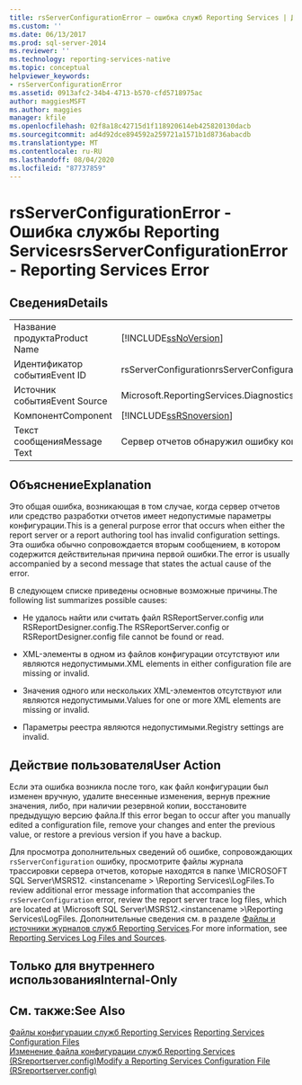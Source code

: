 ```yaml
---
title: rsServerConfigurationError — ошибка служб Reporting Services | Документы Майкрософт
ms.custom: ''
ms.date: 06/13/2017
ms.prod: sql-server-2014
ms.reviewer: ''
ms.technology: reporting-services-native
ms.topic: conceptual
helpviewer_keywords:
- rsServerConfigurationError
ms.assetid: 0913afc2-34b4-4713-b570-cfd5718975ac
author: maggiesMSFT
ms.author: maggies
manager: kfile
ms.openlocfilehash: 02f8a18c42715d1f118920614eb425820130dacb
ms.sourcegitcommit: ad4d92dce894592a259721a1571b1d8736abacdb
ms.translationtype: MT
ms.contentlocale: ru-RU
ms.lasthandoff: 08/04/2020
ms.locfileid: "87737859"
---
```

# <a name="rsserverconfigurationerror---reporting-services-error"></a><span data-ttu-id="934e7-102">rsServerConfigurationError - Ошибка службы Reporting Services</span><span class="sxs-lookup"><span data-stu-id="934e7-102">rsServerConfigurationError - Reporting Services Error</span></span>
    
## <a name="details"></a><span data-ttu-id="934e7-103">Сведения</span><span class="sxs-lookup"><span data-stu-id="934e7-103">Details</span></span>  
  
|||  
|-|-|  
|<span data-ttu-id="934e7-104">Название продукта</span><span class="sxs-lookup"><span data-stu-id="934e7-104">Product Name</span></span>|[!INCLUDE[ssNoVersion](../../includes/ssnoversion-md.md)]|  
|<span data-ttu-id="934e7-105">Идентификатор события</span><span class="sxs-lookup"><span data-stu-id="934e7-105">Event ID</span></span>|<span data-ttu-id="934e7-106">rsServerConfiguration</span><span class="sxs-lookup"><span data-stu-id="934e7-106">rsServerConfiguration</span></span>|  
|<span data-ttu-id="934e7-107">Источник события</span><span class="sxs-lookup"><span data-stu-id="934e7-107">Event Source</span></span>|<span data-ttu-id="934e7-108">Microsoft.ReportingServices.Diagnostics.Utilities.ErrorStrings</span><span class="sxs-lookup"><span data-stu-id="934e7-108">Microsoft.ReportingServices.Diagnostics.Utilities.ErrorStrings</span></span>|  
|<span data-ttu-id="934e7-109">Компонент</span><span class="sxs-lookup"><span data-stu-id="934e7-109">Component</span></span>|[!INCLUDE[ssRSnoversion](../../includes/ssrsnoversion-md.md)]|  
|<span data-ttu-id="934e7-110">Текст сообщения</span><span class="sxs-lookup"><span data-stu-id="934e7-110">Message Text</span></span>|<span data-ttu-id="934e7-111">Сервер отчетов обнаружил ошибку конфигурации.</span><span class="sxs-lookup"><span data-stu-id="934e7-111">The report server has encountered a configuration error.</span></span>|  
  
## <a name="explanation"></a><span data-ttu-id="934e7-112">Объяснение</span><span class="sxs-lookup"><span data-stu-id="934e7-112">Explanation</span></span>  
 <span data-ttu-id="934e7-113">Это общая ошибка, возникающая в том случае, когда сервер отчетов или средство разработки отчетов имеет недопустимые параметры конфигурации.</span><span class="sxs-lookup"><span data-stu-id="934e7-113">This is a general purpose error that occurs when either the report server or a report authoring tool has invalid configuration settings.</span></span> <span data-ttu-id="934e7-114">Эта ошибка обычно сопровождается вторым сообщением, в котором содержится действительная причина первой ошибки.</span><span class="sxs-lookup"><span data-stu-id="934e7-114">The error is usually accompanied by a second message that states the actual cause of the error.</span></span>  
  
 <span data-ttu-id="934e7-115">В следующем списке приведены основные возможные причины.</span><span class="sxs-lookup"><span data-stu-id="934e7-115">The following list summarizes possible causes:</span></span>  
  
-   <span data-ttu-id="934e7-116">Не удалось найти или считать файл RSReportServer.config или RSReportDesigner.config.</span><span class="sxs-lookup"><span data-stu-id="934e7-116">The RSReportServer.config or RSReportDesigner.config file cannot be found or read.</span></span>  
  
-   <span data-ttu-id="934e7-117">XML-элементы в одном из файлов конфигурации отсутствуют или являются недопустимыми.</span><span class="sxs-lookup"><span data-stu-id="934e7-117">XML elements in either configuration file are missing or invalid.</span></span>  
  
-   <span data-ttu-id="934e7-118">Значения одного или нескольких XML-элементов отсутствуют или являются недопустимыми.</span><span class="sxs-lookup"><span data-stu-id="934e7-118">Values for one or more XML elements are missing or invalid.</span></span>  
  
-   <span data-ttu-id="934e7-119">Параметры реестра являются недопустимыми.</span><span class="sxs-lookup"><span data-stu-id="934e7-119">Registry settings are invalid.</span></span>  
  
## <a name="user-action"></a><span data-ttu-id="934e7-120">Действие пользователя</span><span class="sxs-lookup"><span data-stu-id="934e7-120">User Action</span></span>  
 <span data-ttu-id="934e7-121">Если эта ошибка возникла после того, как файл конфигурации был изменен вручную, удалите внесенные изменения, вернув прежние значения, либо, при наличии резервной копии, восстановите предыдущую версию файла.</span><span class="sxs-lookup"><span data-stu-id="934e7-121">If this error began to occur after you manually edited a configuration file, remove your changes and enter the previous value, or restore a previous version if you have a backup.</span></span>  
  
 <span data-ttu-id="934e7-122">Для просмотра дополнительных сведений об ошибке, сопровождающих `rsServerConfiguration` ошибку, просмотрите файлы журнала трассировки сервера отчетов, которые находятся в папке \MICROSOFT SQL Server\MSRS12. \<instancename > \Reporting Services\LogFiles.</span><span class="sxs-lookup"><span data-stu-id="934e7-122">To review additional error message information that accompanies the `rsServerConfiguration` error, review the report server trace log files, which are located at \Microsoft SQL Server\MSRS12.\<instancename >\Reporting Services\LogFiles.</span></span> <span data-ttu-id="934e7-123">Дополнительные сведения см. в разделе [Файлы и источники журналов служб Reporting Services](../report-server/reporting-services-log-files-and-sources.md).</span><span class="sxs-lookup"><span data-stu-id="934e7-123">For more information, see [Reporting Services Log Files and Sources](../report-server/reporting-services-log-files-and-sources.md).</span></span>  
  
## <a name="internal-only"></a><span data-ttu-id="934e7-124">Только для внутреннего использования</span><span class="sxs-lookup"><span data-stu-id="934e7-124">Internal-Only</span></span>  
  
## <a name="see-also"></a><span data-ttu-id="934e7-125">См. также:</span><span class="sxs-lookup"><span data-stu-id="934e7-125">See Also</span></span>  
 <span data-ttu-id="934e7-126">[Файлы конфигурации служб Reporting Services](../report-server/reporting-services-configuration-files.md) </span><span class="sxs-lookup"><span data-stu-id="934e7-126">[Reporting Services Configuration Files](../report-server/reporting-services-configuration-files.md) </span></span>  
 [<span data-ttu-id="934e7-127">Изменение файла конфигурации служб Reporting Services (RSreportserver.config)</span><span class="sxs-lookup"><span data-stu-id="934e7-127">Modify a Reporting Services Configuration File &#40;RSreportserver.config&#41;</span></span>](../report-server/modify-a-reporting-services-configuration-file-rsreportserver-config.md)  
  
  
